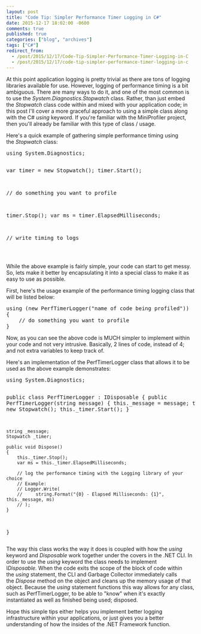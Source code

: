 ```yaml
---
layout: post
title: "Code Tip: Simpler Performance Timer Logging in C#"
date: 2015-12-17 18:02:00 -0600
comments: true
published: true
categories: ["blog", "archives"]
tags: ["C#"]
redirect_from: 
  - /post/2015/12/17/Code-Tip-Simpler-Performance-Timer-Logging-in-C
  - /post/2015/12/17/code-tip-simpler-performance-timer-logging-in-c
---
```

<!-- more -->
<p>At this point application logging is pretty trivial as there are tons of logging libraries available for use. However, logging of performance timing is a bit ambiguous. There are many ways to do it, and one of the most common is to use the <em>System.Diagnostics.Stopwatch</em> class. Rather, than just embed the&nbsp;<em>Stopwatch</em> class code within and mixed with your application code; in this post I'll cover a more graceful approach to using a simple class along with the C#&nbsp;<em>using&nbsp;</em>keyword. If you're familiar with the MiniProfiler project, then you'll already be familiar with this type of class / usage.</p>
<p>Here's a quick example of gathering simple performance timing using the&nbsp;<em>Stopwatch</em> class:</p>
<pre class="brush: c-sharp; first-line: 1; tab-size: 4; toolbar: false; ">using System.Diagnostics;

var timer = new Stopwatch();
timer.Start();

// do something you want to profile

timer.Stop();
var ms = timer.ElapsedMilliseconds;

// write timing to logs</pre>
<p><em>&nbsp;</em></p>
<p>While&nbsp;the above example is fairly simple, your code can start to get messy. So, lets make it better by encapsulating it into a special class to make it as easy to use as possible.<em><br /></em></p>
<p>First, here's the usage example of the performance timing logging class that will be listed below:</p>
<pre class="brush: c-sharp; first-line: 1; tab-size: 4; toolbar: false; ">using (new PerfTimerLogger("name of code being profiled"))
{
    // do something you want to profile
}</pre>
<p>Now, as you can see the above code is MUCH simpler to implement within your code and not very intrusive. Basically, 2 lines of code, instead of 4; and not extra variables to keep track of.</p>
<p>Here's an implementation of the PerfTimerLogger class that allows it to be used as the above example demonstrates:</p>
<pre class="brush: c-sharp; first-line: 1; tab-size: 4; toolbar: false; ">using System.Diagnostics;

public class PerfTimerLogger : IDisposable
{
    public PerfTimerLogger(string message)
    {
        this._message = message;
        this._timer = new Stopwatch();
        this._timer.Start();
    }

    string _message;
    Stopwatch _timer;

    public void Dispose()
    {
        this._timer.Stop();
        var ms = this._timer.ElapsedMilliseconds;

        // log the performance timing with the Logging library of your choice
        // Example:
        // Logger.Write(
        //     string.Format("{0} - Elapsed Milliseconds: {1}", this._message, ms)
        // );
    }
}</pre>
<p>The way this class works the way it does is coupled with how the&nbsp;<em>using</em> keyword and&nbsp;<em>Disposable</em> work together under the covers in the .NET CLI. In order to use the&nbsp;<em>using</em> keyword the class needs to implement I<em>Disposable.</em>&nbsp;When the code exits the scope of the block of code within the&nbsp;<em>using&nbsp;</em>statement, the CLI and Garbage Collector immediately calls the&nbsp;<em>Dispose</em> method on the object and cleans up the memory usage of that object. Because the&nbsp;<em>using&nbsp;</em>statement functions this way allows for any class, such as PerfTimerLogger, to be able to "know" when it's exactly instantiated as well as finished being used; disposed.</p>
<p>Hope this simple tips either helps you implement better logging infrastructure within your applications, or just gives you a better understanding of how the insides of the .NET Framework function.</p>
